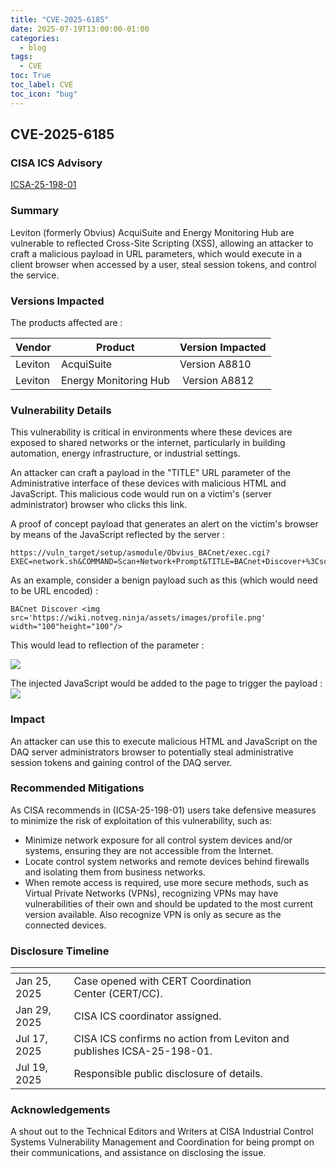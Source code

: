 ```yaml
---
title: "CVE-2025-6185"
date: 2025-07-19T13:00:00-01:00
categories:
  - blog
tags:
  - CVE
toc: True
toc_label: CVE
toc_icon: "bug"
---
```


## CVE-2025-6185

### CISA ICS Advisory 
[ICSA-25-198-01](https://www.cisa.gov/news-events/ics-advisories/icsa-25-198-01)

### Summary
Leviton (formerly Obvius) AcquiSuite and Energy Monitoring Hub are vulnerable to reflected Cross-Site Scripting (XSS), allowing an attacker to craft a malicious payload in URL parameters, which would execute in a client browser when accessed by a user, steal session tokens, and control the service.

### Versions Impacted 

The products affected are :

| Vendor        | Product        | Version Impacted                |
| --------------| -------------- | ------------------------------ |
| Leviton      | AcquiSuite        | Version A8810                |
| Leviton     | Energy Monitoring Hub     |  Version A8812                     |

### Vulnerability Details
This vulnerability is critical in environments where these devices are exposed to shared networks or the internet, particularly in building automation, energy infrastructure, or industrial settings.

An attacker can craft a payload in the "TITLE" URL parameter of the Administrative interface of these devices with malicious HTML and JavaScript. This malicious code would run on a victim's (server administrator) browser who clicks this link.

A proof of concept payload that generates an alert on the victim's browser by means of the JavaScript reflected by the server :
```
https://vuln_target/setup/asmodule/Obvius_BACnet/exec.cgi?EXEC=network.sh&COMMAND=Scan+Network+Prompt&TITLE=BACnet+Discover+%3Cscript%3Ealert%28document.domain%29%3C%2Fscript%3E
```

As an example, consider a benign payload such as this (which would need to be URL encoded) :
```
BACnet Discover <img src='https://wiki.notveg.ninja/assets/images/profile.png' width="100"height="100"/>
```

This would lead to reflection of the parameter : 

<a href="https://github.com/user-attachments/assets/9b08baed-ce52-4c30-90de-ad9c6b2ac153" class="image-popup">
  <img src="https://github.com/user-attachments/assets/9b08baed-ce52-4c30-90de-ad9c6b2ac153">
</a>


The injected JavaScript would be added to the page to trigger the payload :
<a href="https://github.com/user-attachments/assets/c794c8a5-58f7-41ce-bed8-e72b8e6cb39c" class="image-popup">
  <img src="https://github.com/user-attachments/assets/c794c8a5-58f7-41ce-bed8-e72b8e6cb39c">
</a>

### Impact 
An attacker can use this to execute malicious HTML and JavaScript on the DAQ server administrators browser to potentially steal administrative session tokens and gaining control of the DAQ server.

### Recommended Mitigations

As CISA recommends in (ICSA-25-198-01) users take defensive measures to minimize the risk of exploitation of this vulnerability, such as:

- Minimize network exposure for all control system devices and/or systems, ensuring they are not accessible from the Internet.
- Locate control system networks and remote devices behind firewalls and isolating them from business networks.
- When remote access is required, use more secure methods, such as Virtual Private Networks (VPNs), recognizing VPNs may have vulnerabilities of their own and should be updated to the most current version available. Also recognize VPN is only as secure as the connected devices.

### Disclosure Timeline

| <!-- -->     | <!-- -->                                                               |
| ------------ | ---------------------------------------------------------------------- |
| Jan 25, 2025 | Case opened with CERT Coordination Center (CERT/CC).                   |
| Jan 29, 2025 | CISA ICS coordinator assigned.                                         |
| Jul 17, 2025 | CISA ICS confirms no action from Leviton and publishes ICSA-25-198-01. |
| Jul 19, 2025 | Responsible public disclosure of details.                              |

### Acknowledgements
A shout out to the Technical Editors and Writers at CISA Industrial Control Systems Vulnerability Management and Coordination for being prompt on their communications, and assistance on disclosing the issue.




